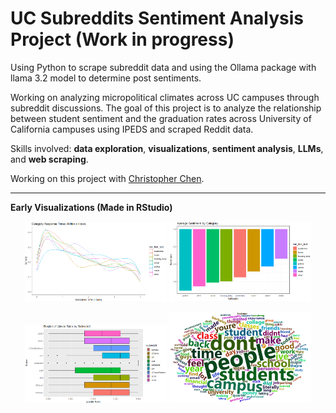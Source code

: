 # UC Subreddits Sentiment Analysis Project (Work in progress)

Using Python to scrape subreddit data and using the Ollama package with llama 3.2 model to determine post sentiments. 

Working on analyzing micropolitical climates across UC campuses through subreddit discussions. The goal of this project is to analyze the relationship between student sentiment and the graduation rates across 
University of California campuses using IPEDS and scraped Reddit data.

Skills involved: **data exploration**, **visualizations**, **sentiment analysis**, **LLMs**, and **web scraping**.  

Working on this project with [Christopher Chen](https://github.com/cchen607).  

-----

**Early Visualizations (Made in RStudio)**

<p align="center">
  <img src="https://github.com/Seat0/UC_Subreddits_Sentiment-/blob/main/Graphs/Response_time.png?raw=true" width="45%" />
  <img src="https://github.com/Seat0/UC_Subreddits_Sentiment-/blob/main/Graphs/category_sen.png?raw=true" width="45%" />
</p>
<p align="center">
  <img src="https://github.com/Seat0/UC_Subreddits_Sentiment-/blob/main/Graphs/upvote_ratio.png?raw=true" width="45%" />
  <img src="https://github.com/Seat0/UC_Subreddits_Sentiment-/blob/main/Graphs/wordcloud.png?raw=true" width="45%" />
</p>
